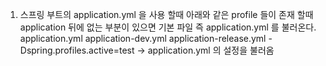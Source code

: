 1. 스프링 부트의 application.yml 을 사용 할때 아래와 같은 profile 들이 존재 할때 
    application 뒤에 없는 부분이 있으면 기본 파일 즉 application.yml 를 불러온다. 
     application.yml application-dev.yml application-release.yml
     -Dspring.profiles.active=test -> application.yml  의 설정을 불러옴 